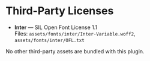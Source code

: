# Third-Party Licenses

- **Inter** — SIL Open Font License 1.1  
  Files: `assets/fonts/inter/Inter-Variable.woff2`, `assets/fonts/inter/OFL.txt`

No other third-party assets are bundled with this plugin.